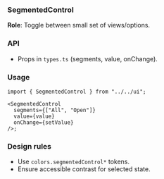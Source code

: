 ### SegmentedControl

**Role**: Toggle between small set of views/options.

### API

- Props in `types.ts` (segments, value, onChange).

### Usage

```tsx
import { SegmentedControl } from "../../ui";

<SegmentedControl
  segments={["All", "Open"]}
  value={value}
  onChange={setValue}
/>;
```

### Design rules

- Use `colors.segmentedControl*` tokens.
- Ensure accessible contrast for selected state.
